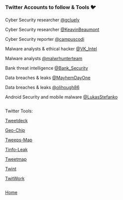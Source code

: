 ### Twitter Accounts to follow & Tools 🐦
Cyber Security researcher [@gcluely](https://twitter.com/gcluley)

Cyber Security researcher [@KeavinBeaumont](https://twitter.com/GossiTheDog)

Cyber Security reporter [@campuscodi](https://twitter.com/campuscodi)

Malware analysts & ethical hacker [@VK_Intel](https://twitter.com/VK_Intel)

Malware analysts [@malwrhunterteam](https://twitter.com/malwrhunterteam)

Bank threat intelligence [@Bank_Security](https://twitter.com/Bank_Security)

Data breaches & leaks [@MayhemDayOne](https://twitter.com/MayhemDayOne)

Data breaches & leaks [@olihough86](https://twitter.com/olihough86)

Android Security and mobile malware [@LukasStefanko](https://twitter.com/LukasStefanko)

```

```
Twitter Tools:

[Tweetdeck](https://tweetdeck.twitter.com/)

[Geo-Chip](http://www.geochirp.com/)

[Tweeps-Map](http://tweepsmap.com/)

[Tinfo-Leak](https://tinfoleak.com/)

[Tweetmap](https://www.omnisci.com/demos/tweetmap)

[Twint](https://github.com/twintproject/twint)

[TwitWork](https://github.com/atmoner/TwitWork)

```

```
[Home](https://github.com/WilliamThomas-sec/Opensource-tools/)
